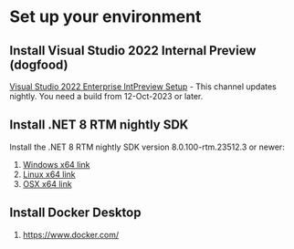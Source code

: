 # Set up your environment

## Install Visual Studio 2022 Internal Preview (dogfood)

[Visual Studio 2022 Enterprise IntPreview Setup](https://aka.ms/vs/17/intpreview/vs_enterprise.exe)
    - This channel updates nightly. You need a build from 12-Oct-2023 or later.

## Install .NET 8 RTM nightly SDK

Install the .NET 8 RTM nightly SDK version 8.0.100-rtm.23512.3 or newer:
   1. [Windows x64 link](https://dotnetbuilds.azureedge.net/public/Sdk/8.0.100-rtm.23512.3/dotnet-sdk-8.0.100-rtm.23512.3-win-x64.exe)
   2. [Linux x64 link](https://dotnetbuilds.azureedge.net/public/Sdk/8.0.100-rtm.23512.3/dotnet-sdk-8.0.100-rtm.23512.3-linux-x64.tar.gz)
   3. [OSX x64 link](https://dotnetbuilds.azureedge.net/public/Sdk/8.0.100-rtm.23512.3/dotnet-sdk-8.0.100-rtm.23512.3-osx-x64.tar.gz)

## Install Docker Desktop

1. https://www.docker.com/

